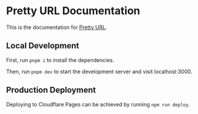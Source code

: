 # Pretty URL Documentation

This is the documentation for [Pretty URL](https://prettyurl.net).

## Local Development

First, run `pnpm i` to install the dependencies.

Then, run `pnpm dev` to start the development server and visit localhost:3000.

## Production Deployment

Deploying to Cloudflare Pages can be achieved by running `npm run deploy`.
